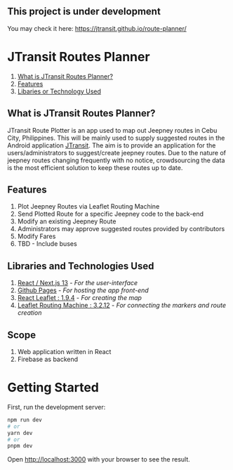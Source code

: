 ## This project is under development

You may check it here: https://jtransit.github.io/route-planner/

# JTransit Routes Planner

1. [What is JTransit Routes Planner?](https://github.com/jtransit/route-plotter/wiki/Specifications/#what-is-jtransit-routes-planner)
2. [Features](https://github.com/jtransit/route-plotter/wiki/Specifications/#features)
3. [Libaries or Technology Used](https://github.com/jtransit/route-plotter/wiki/Specifications/#libaries-or-technology-used)

## What is JTransit Routes Planner?
JTransit Route Plotter is an app used to map out Jeepney routes in Cebu City, Philippines. This will be mainly used to supply suggested routes in the Android application [JTransit](https://play.google.com/store/apps/details?id=com.boscafsoftware.jtransit&hl=en&gl=US). The aim is to provide an application for the users/administrators to suggest/create jeepney routes. Due to the nature of jeepney routes changing frequently with no notice, crowdsourcing the data is the most efficient solution to keep these routes up to date.

## Features
1. Plot Jeepney Routes via Leaflet Routing Machine
2. Send Plotted Route for a specific Jeepney code to the back-end
3. Modify an existing Jeepney Route
4. Administrators may approve suggested routes provided by contributors
5. Modify Fares
6. TBD - Include buses

## Libraries and Technologies Used
1. [React / Next.js 13](https://nextjs.org/) - _For the user-interface_
2. [Github Pages](https://pages.github.com/) - _For hosting the app front-end_
3. [React Leaflet : 1.9.4](https://react-leaflet.js.org/) - _For creating the map_
4. [Leaflet Routing Machine : 3.2.12](https://www.liedman.net/leaflet-routing-machine/) - _For connecting the markers and route creation_

## Scope
1. Web application written in React
2. Firebase as backend

# Getting Started

First, run the development server:

```bash
npm run dev
# or
yarn dev
# or
pnpm dev
```

Open [http://localhost:3000](http://localhost:3000) with your browser to see the result.


